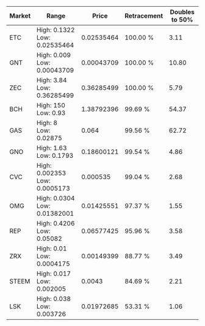 | Market | Range | Price| Retracement | Doubles to 50% |
| --- | --- | --- | --- | --- |
| ETC | High: 0.1322<br />Low: 0.02535464 | 0.02535464 | 100.00 % | 3.11 |
| GNT | High: 0.009<br />Low: 0.00043709 | 0.00043709 | 100.00 % | 10.80 |
| ZEC | High: 3.84<br />Low: 0.36285499 | 0.36285499 | 100.00 % | 5.79 |
| BCH | High: 150<br />Low: 0.93 | 1.38792396 | 99.69 % | 54.37 |
| GAS | High: 8<br />Low: 0.02875 | 0.064 | 99.56 % | 62.72 |
| GNO | High: 1.63<br />Low: 0.1793 | 0.18600121 | 99.54 % | 4.86 |
| CVC | High: 0.002353<br />Low: 0.0005173 | 0.000535 | 99.04 % | 2.68 |
| OMG | High: 0.0304<br />Low: 0.01382001 | 0.01425551 | 97.37 % | 1.55 |
| REP | High: 0.4206<br />Low: 0.05082 | 0.06577425 | 95.96 % | 3.58 |
| ZRX | High: 0.01<br />Low: 0.0004175 | 0.00149399 | 88.77 % | 3.49 |
| STEEM | High: 0.017<br />Low: 0.002005 | 0.0043 | 84.69 % | 2.21 |
| LSK | High: 0.038<br />Low: 0.003726 | 0.01972685 | 53.31 % | 1.06 |
